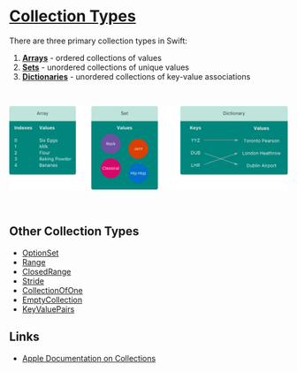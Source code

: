 # [Collection Types](https://docs.swift.org/swift-book/documentation/the-swift-programming-language/collectiontypes)

There are three primary collection types in Swift:

1. [**Arrays**](https://github.com/brittpinder/ios-reference/tree/main/swift/collection-types/arrays) - ordered collections of values
2. [**Sets**](https://github.com/brittpinder/ios-reference/tree/main/swift/collection-types/sets) - unordered collections of unique values
3. [**Dictionaries**](https://github.com/brittpinder/ios-reference/tree/main/swift/collection-types/dictionaries) - unordered collections of key-value associations

<br/>

![](images/0.png)

<br/>

## Other Collection Types

* [OptionSet](https://developer.apple.com/documentation/swift/optionset)
* [Range](https://developer.apple.com/documentation/swift/range)
* [ClosedRange](https://developer.apple.com/documentation/swift/closedrange)
* [Stride](https://developer.apple.com/documentation/swift/stride(from:to:by:))
* [CollectionOfOne](https://developer.apple.com/documentation/swift/collectionofone)
* [EmptyCollection](https://developer.apple.com/documentation/swift/emptycollection)
* [KeyValuePairs](https://developer.apple.com/documentation/swift/keyvaluepairs)

## Links

* [Apple Documentation on Collections](https://developer.apple.com/documentation/swift/collections)